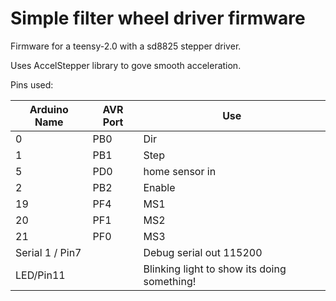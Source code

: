 # Simple filter wheel driver firmware

Firmware for a teensy-2.0 with a sd8825 stepper driver.

Uses AccelStepper library to gove smooth acceleration.

Pins used:

|Arduino Name|AVR Port | Use|
|-------|---|---|
|0| PB0 | Dir|
|1| PB1 | Step|
|5| PD0 |home sensor in|
|2| PB2 |Enable|
|19| PF4 |MS1|
|20| PF1 |MS2|
|21| PF0 |MS3|
| Serial 1 / Pin7 | | Debug serial out 115200 |
| LED/Pin11 | | Blinking light to show its doing something! |


